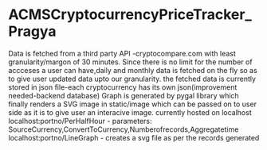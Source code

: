 # ACMSCryptocurrencyPriceTracker_Pragya
Data is fetched from a third party API -cryptocompare.com with least granularity/margon of 30 minutes.
Since there is no limit for the number of accceses a user can have,daily and monthly data is fetched on the fly so as to give user updated data upto our granularity.
the fetched data is currently stored in json file-each cryptocurrency has its own json(improvement needed-backend database)
Graph is generated by pygal library which finally renders a SVG image in static/image which can be passed on to user side as it is to give user an interacive image.
currently hosted on localhost
localhost:portno/PerHalfHour - parameters: SourceCurrency,ConvertToCurrency,Numberofrecords,Aggregatetime
localhost:portno/LineGraph - creates a svg file as per the records generated 
